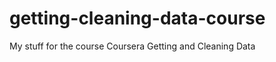 getting-cleaning-data-course
============================

My stuff for the course Coursera Getting and Cleaning Data
